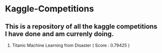 # Kaggle-Competitions

## This is a repository of all the kaggle competitions I have done and am currenly doing.

1. Titanic Machine Learning from Disaster ( Score : 0.79425 )
